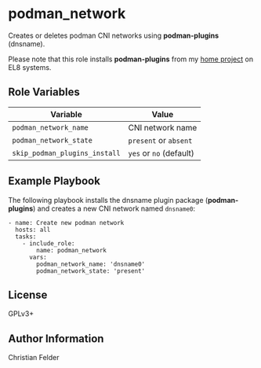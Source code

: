 podman_network
==============

Creates or deletes podman CNI networks using **podman-plugins** (dnsname).

Please note that this role installs **podman-plugins** from my [home project](https://build.opensuse.org/package/show/home:cfelder:CentOS-8/podman-plugins) on EL8 systems.

Role Variables
--------------

| Variable                        | Value                       |
| ------------------------------- | --------------------------- |
| ``podman_network_name``         | CNI network name            |
| ``podman_network_state``        | ``present`` or ``absent``   |
| ``skip_podman_plugins_install`` | ``yes`` or ``no`` (default) |

Example Playbook
----------------

The following playbook installs the dnsname plugin package (**podman-plugins**) and creates a new CNI network named ``dnsname0``:

    - name: Create new podman network
      hosts: all
      tasks:
        - include_role:
            name: podman_network
          vars:
            podman_network_name: 'dnsname0'
            podman_network_state: 'present'

License
-------

GPLv3+

Author Information
------------------

Christian Felder
